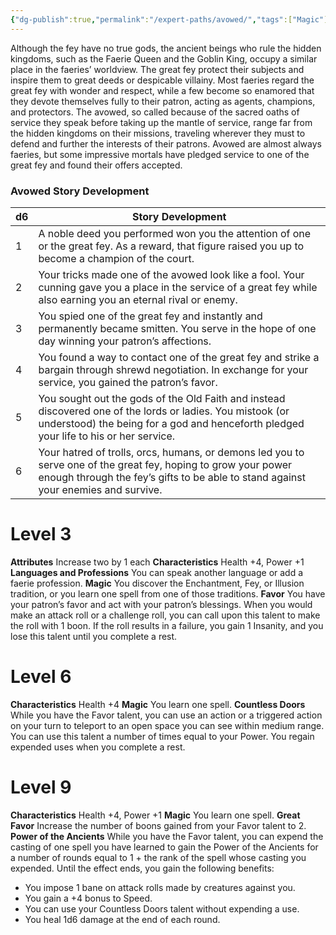 ```yaml
---
{"dg-publish":true,"permalink":"/expert-paths/avowed/","tags":["Magic"]}
---
```


Although the fey have no true gods, the ancient beings who rule the hidden kingdoms, such as the Faerie Queen and the Goblin King, occupy a similar place in the faeries’ worldview. The great fey protect their subjects and inspire them to great deeds or despicable villainy.
Most faeries regard the great fey with wonder and respect, while a few become so enamored that they devote themselves fully to their patron, acting as agents, champions, and protectors. The avowed, so called because of the sacred oaths of service they speak before taking up the mantle of service, range far from the hidden kingdoms on their missions, traveling wherever they must to defend and further the interests of their patrons. Avowed are almost always faeries, but some impressive mortals have pledged service to one of the great fey and found their offers accepted.
### Avowed Story Development

| d6  | Story Development                                                                                                                                                                                    |
| --- | ---------------------------------------------------------------------------------------------------------------------------------------------------------------------------------------------------- |
| 1   | A noble deed you performed won you the attention of one or the great fey. As a reward, that figure raised you up to become a champion of the court.                                                  |
| 2   | Your tricks made one of the avowed look like a fool. Your cunning gave you a place in the service of a great fey while also earning you an eternal rival or enemy.                                   |
| 3   | You spied one of the great fey and instantly and permanently became smitten. You serve in the hope of one day winning your patron’s affections.                                                      |
| 4   | You found a way to contact one of the great fey and strike a bargain through shrewd negotiation. In exchange for your service, you gained the patron’s favor.                                        |
| 5   | You sought out the gods of the Old Faith and instead discovered one of the lords or ladies. You mistook (or understood) the being for a god and henceforth pledged your life to his or her service.  |
| 6   | Your hatred of trolls, orcs, humans, or demons led you to serve one of the great fey, hoping to grow your power enough through the fey’s gifts to be able to stand against your enemies and survive. |
# Level 3
**Attributes** Increase two by 1 each
**Characteristics** Health +4, Power +1
**Languages and Professions** You can speak another language or add a faerie profession.
**Magic** You discover the Enchantment, Fey, or Illusion tradition, or you learn one spell from one of those traditions.
**Favor** You have your patron’s favor and act with your patron’s blessings. When you would make an attack roll or a challenge roll, you can call upon this talent to make the roll with 1 boon. If the roll results in a failure, you gain 1 Insanity, and you lose this talent until you complete a rest.
# Level 6
**Characteristics** Health +4
**Magic** You learn one spell.
**Countless Doors** While you have the Favor talent, you can use an action or a triggered action on your turn to teleport to an open space you can see within medium range. You can use this talent a number of times equal to your Power. You regain expended uses when you complete a rest.
# Level 9
**Characteristics** Health +4, Power +1
**Magic** You learn one spell.
**Great Favor** Increase the number of boons gained from your Favor talent to 2.
**Power of the Ancients** While you have the Favor talent, you can expend the casting of one spell you have learned to gain the Power of the Ancients for a number of rounds equal to 1 + the rank of the spell whose casting you expended. Until the effect ends, you gain the following benefits:
- You impose 1 bane on attack rolls made by creatures against you.
- You gain a +4 bonus to Speed.
- You can use your Countless Doors talent without expending a use.
- You heal 1d6 damage at the end of each round.